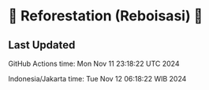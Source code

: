 
# 🌳 Reforestation (Reboisasi) 🌲

## Last Updated

GitHub Actions time: Mon Nov 11 23:18:22 UTC 2024

Indonesia/Jakarta time: Tue Nov 12 06:18:22 WIB 2024
